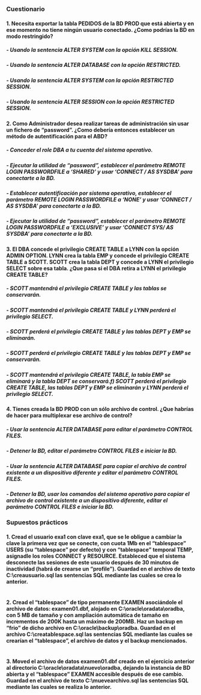 ### Cuestionario
#### 1. Necesita exportar la tabla PEDIDOS de la BD PROD que está abierta y en ese momento no tiene ningún usuario conectado. ¿Como podrı́as la BD en modo restringido?
##### - Usando la sentencia ALTER SYSTEM con la opción KILL SESSION.
##### - Usando la sentencia ALTER DATABASE con la opción RESTRICTED.
##### - Usando la sentencia ALTER SYSTEM con la opción RESTRICTED SESSION.
##### - Usando la sentencia ALTER SESSION con la opción RESTRICTED SESSION.

#### 2. Como Administrador desea realizar tareas de administración sin usar un fichero de “password”. ¿Como deberı́a entonces establecer un método de autentificación para el ABD?
##### - Conceder el role DBA a tu cuenta del sistema operativo.
##### - Ejecutar la utilidad de “password”, establecer el parámetro REMOTE LOGIN PASSWORDFILE a ‘SHARED’ y usar ‘CONNECT / AS SYSDBA’ para conectarte a la BD.
##### - Establecer autentificación por sistema operativo, establecer el parámetro REMOTE LOGIN PASSWORDFILE a ‘NONE’ y usar ‘CONNECT / AS SYSDBA’ para conectarte a la BD.
##### - Ejecutar la utilidad de “password”, establecer el parámetro REMOTE LOGIN PASSWORDFILE a ‘EXCLUSIVE’ y usar ‘CONNECT SYS/<password> AS SYSDBA’ para conectarte a la BD.

#### 3. El DBA concede el privilegio CREATE TABLE a LYNN con la opción ADMIN OPTION. LYNN crea la tabla EMP y concede el privilegio CREATE TABLE a SCOTT. SCOTT crea la tabla DEPT y concede a LYNN el privilegio SELECT sobre esa tabla. ¿Que pasa si el DBA retira a LYNN el privilegio CREATE TABLE?
##### - SCOTT mantendrá el privilegio CREATE TABLE y las tablas se conservarán.
##### - SCOTT mantendrá el privilegio CREATE TABLE y LYNN perderá el privilegio SELECT.
##### - SCOTT perderá el privilegio CREATE TABLE y las tablas DEPT y EMP se eliminarán.
##### - SCOTT perderá el privilegio CREATE TABLE y las tablas DEPT y EMP se conservarán.
##### - SCOTT mantendrá el privilegio CREATE TABLE, la tabla EMP se eliminará y la tabla DEPT se conservará.f) SCOTT perderá el privilegio CREATE TABLE, las tablas DEPT y EMP se eliminarán y LYNN perderá el privilegio SELECT.

#### 4. Tienes creada la BD PROD con un sólo archivo de control. ¿Que habrı́as de hacer para multiplexar ese archivo de control?
##### - Usar la sentencia ALTER DATABASE para editar el parámetro CONTROL FILES.
##### - Detener la BD, editar el parámetro CONTROL FILES e iniciar la BD.
##### - Usar la sentencia ALTER DATABASE para copiar el archivo de control existente a un dispositivo diferente y editar el parámetro CONTROL FILES.
##### - Detener la BD, usar los comandos del sistema operativo para copiar el archivo de control existente a un dispositivo diferente, editar el parámetro CONTROL FILES e iniciar la BD.

### Supuestos prácticos
#### 1. Cread el usuario exa1 con clave exa1, que se le obligue a cambiar la clave la primera vez que se conecte, con cuota 1Mb en el “tablespace” USERS (su “tablespace” por defecto) y con “tablespace” temporal TEMP, asignadle los roles CONNECT y RESOURCE. Estableced que el sistema desconecte las sesiones de este usuario después de 30 minutos de inactividad (habrá de crearse un “profile”). Guardad en el archivo de texto C:\creausuario.sql las sentencias SQL mediante las cuales se crea lo anterior.
```sql

```

#### 2. Cread el “tablespace” de tipo permanente EXAMEN asociándole el archivo de datos: examen01.dbf, alojado en C:\oracle\oradata\oradba, con 5 MB de tamaño y con ampliación automática de tamaño en incrementos de 200K hasta un máximo de 200MB. Haz un backup en “frio” de dicho archivo en C:\oracle\backup\oradba. Guardad en el archivo C:\creatablespace.sql las sentencias SQL mediante las cuales se crearı́an el “tablespace”, el archivo de datos y el backup mencionados.
```sql

```

#### 3. Moved el archivo de datos examen01.dbf creado en el ejercicio anterior al directorio C:\oracle\oradata\nuevo\oradba, dejando la instancia de BD abierta y el “tablespace” EXAMEN accesible después de ese cambio. Guardad en el archivo de texto C:\muevearchivo.sql las sentencias SQL mediante las cuales se realiza lo anterior.
```sql

```